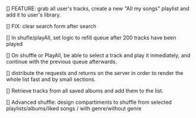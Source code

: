 [] FEATURE: grab all user's tracks, create a new "All my songs" playlist and add it to user's library.

[] FIX: clear search form after search

[] In shufle/playAll, set logic to refill queue after 200 tracks have been played

[] On shuffle or PlayAll, be able to select a track and play it inmediately, and continue with the previous queue afterwards.

[] distribute the requests and returns on the server in order to render the whole list fast and by small sections.

[] Retrieve tracks from all saved albums and add them to the list.

[] Advanced shuffle: design compartiments to shuffle from selected playlists/albums/liked
songs / with genre/without genre
